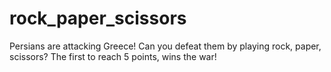 # rock_paper_scissors

Persians are attacking Greece! Can you defeat them by playing rock, paper, scissors? The first to reach 5 points, wins the war!